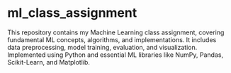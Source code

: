 # ml_class_assignment
This repository contains my Machine Learning class assignment, covering fundamental ML concepts, algorithms, and implementations. It includes data preprocessing, model training, evaluation, and visualization. Implemented using Python and essential ML libraries like NumPy, Pandas, Scikit-Learn, and Matplotlib.
